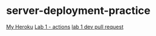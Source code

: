 # server-deployment-practice

[My Heroku](https://dannys-server-deploy-dev.herokuapp.com)
[Lab 1 - actions](https://github.com/Dcastro99/server-deployment-practice/actions)
[lab 1 dev pull request](https://github.com/Dcastro99/server-deployment-practice/pull/1)
